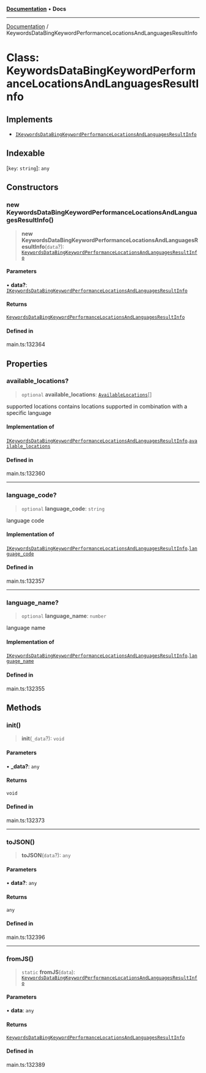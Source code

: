 [**Documentation**](../README.md) • **Docs**

***

[Documentation](../globals.md) / KeywordsDataBingKeywordPerformanceLocationsAndLanguagesResultInfo

# Class: KeywordsDataBingKeywordPerformanceLocationsAndLanguagesResultInfo

## Implements

- [`IKeywordsDataBingKeywordPerformanceLocationsAndLanguagesResultInfo`](../interfaces/IKeywordsDataBingKeywordPerformanceLocationsAndLanguagesResultInfo.md)

## Indexable

 \[`key`: `string`\]: `any`

## Constructors

### new KeywordsDataBingKeywordPerformanceLocationsAndLanguagesResultInfo()

> **new KeywordsDataBingKeywordPerformanceLocationsAndLanguagesResultInfo**(`data`?): [`KeywordsDataBingKeywordPerformanceLocationsAndLanguagesResultInfo`](KeywordsDataBingKeywordPerformanceLocationsAndLanguagesResultInfo.md)

#### Parameters

• **data?**: [`IKeywordsDataBingKeywordPerformanceLocationsAndLanguagesResultInfo`](../interfaces/IKeywordsDataBingKeywordPerformanceLocationsAndLanguagesResultInfo.md)

#### Returns

[`KeywordsDataBingKeywordPerformanceLocationsAndLanguagesResultInfo`](KeywordsDataBingKeywordPerformanceLocationsAndLanguagesResultInfo.md)

#### Defined in

main.ts:132364

## Properties

### available\_locations?

> `optional` **available\_locations**: [`AvailableLocations`](AvailableLocations.md)[]

supported locations
contains locations supported in combination with a specific language

#### Implementation of

[`IKeywordsDataBingKeywordPerformanceLocationsAndLanguagesResultInfo`](../interfaces/IKeywordsDataBingKeywordPerformanceLocationsAndLanguagesResultInfo.md).[`available_locations`](../interfaces/IKeywordsDataBingKeywordPerformanceLocationsAndLanguagesResultInfo.md#available_locations)

#### Defined in

main.ts:132360

***

### language\_code?

> `optional` **language\_code**: `string`

language code

#### Implementation of

[`IKeywordsDataBingKeywordPerformanceLocationsAndLanguagesResultInfo`](../interfaces/IKeywordsDataBingKeywordPerformanceLocationsAndLanguagesResultInfo.md).[`language_code`](../interfaces/IKeywordsDataBingKeywordPerformanceLocationsAndLanguagesResultInfo.md#language_code)

#### Defined in

main.ts:132357

***

### language\_name?

> `optional` **language\_name**: `number`

language name

#### Implementation of

[`IKeywordsDataBingKeywordPerformanceLocationsAndLanguagesResultInfo`](../interfaces/IKeywordsDataBingKeywordPerformanceLocationsAndLanguagesResultInfo.md).[`language_name`](../interfaces/IKeywordsDataBingKeywordPerformanceLocationsAndLanguagesResultInfo.md#language_name)

#### Defined in

main.ts:132355

## Methods

### init()

> **init**(`_data`?): `void`

#### Parameters

• **\_data?**: `any`

#### Returns

`void`

#### Defined in

main.ts:132373

***

### toJSON()

> **toJSON**(`data`?): `any`

#### Parameters

• **data?**: `any`

#### Returns

`any`

#### Defined in

main.ts:132396

***

### fromJS()

> `static` **fromJS**(`data`): [`KeywordsDataBingKeywordPerformanceLocationsAndLanguagesResultInfo`](KeywordsDataBingKeywordPerformanceLocationsAndLanguagesResultInfo.md)

#### Parameters

• **data**: `any`

#### Returns

[`KeywordsDataBingKeywordPerformanceLocationsAndLanguagesResultInfo`](KeywordsDataBingKeywordPerformanceLocationsAndLanguagesResultInfo.md)

#### Defined in

main.ts:132389
